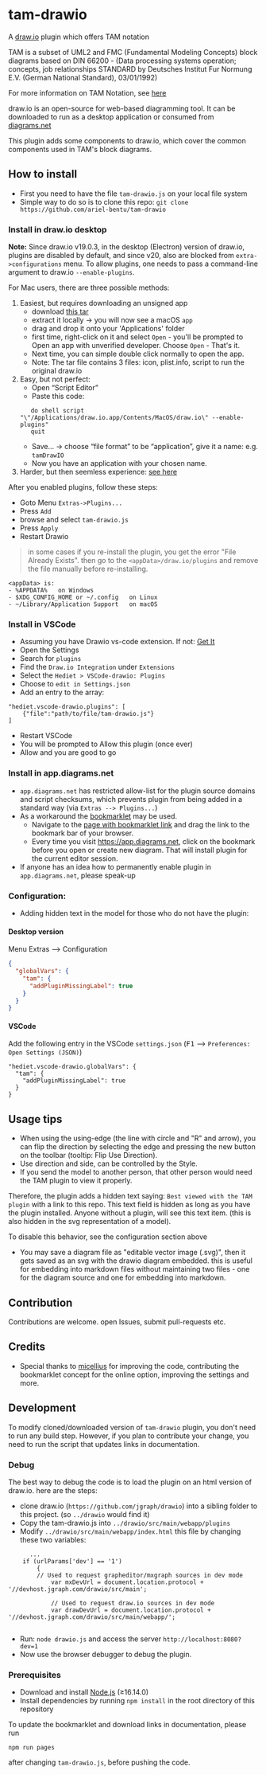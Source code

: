 # tam-drawio
A [draw.io](https://github.com/jgraph/drawio) plugin which offers TAM notation


TAM is a subset of UML2 and FMC (Fundamental Modeling Concepts) block diagrams based on DIN 66200 - (Data processing systems operation; concepts, job relationships
STANDARD by Deutsches Institut Fur Normung E.V. (German National Standard), 03/01/1992)

For more information on TAM Notation, see [here](http://www.fmc-modeling.org/notation_reference)

draw.io is an open-source for web-based diagramming tool. It can be downloaded to run as a desktop application or consumed from [diagrams.net](https://app.diagrams.net/) 

This plugin adds some components to draw.io, which cover the common components used in TAM's block diagrams.


## How to install

- First you need to have the file `tam-drawio.js` on your local file system
- Simple way to do so is to clone this repo: `git clone https://github.com/ariel-bentu/tam-drawio`

### Install in draw.io desktop

**Note:** Since draw.io v19.0.3, in the desktop (Electron) version of draw.io, plugins are disabled by default, and since v20,  also are blocked from `extra->configurations` menu. To allow plugins, one needs to pass a command-line argument to draw.io `--enable-plugins`.

 For Mac users, there are three possible methods:
 1. Easiest, but requires downloading an unsigned app
    - download [this tar](./launchDrawioWithPlugins.tar)
    - extract it locally -> you will now see a macOS `app`
    - drag and drop it onto your 'Applications' folder
    - first time, right-click on it and select `Open` - you'll be prompted to Open an app with unverified developer. Choose `Open` - That's it.
    - Next time, you can simple double click normally to open the app.
    - Note: The tar file contains 3 files: icon, plist.info, script to run the original draw.io
 2. Easy, but not perfect:
    - Open “Script Editor”
    - Paste this code: 
    ```
       do shell script "\"/Applications/draw.io.app/Contents/MacOS/draw.io\" --enable-plugins"
       quit
    ```
    - Save… -> choose “file format” to be “application”, give it a name: e.g. `tamDrawIO`
    - Now you have an application with your chosen name.
 3. Harder, but then seemless experience: [see here](./mac-pass-arg.md)

 After you enabled plugins, follow these steps:
 - Goto Menu `Extras->Plugins...`
 - Press `Add`
 - browse and select `tam-drawio.js`
 - Press `Apply`
 - Restart Drawio


> in some cases if you re-install the plugin, you get the error "File Already Exists". then go to the `<appData>/draw.io/plugins` and remove the file manually before re-installing.

```
<appData> is:
- %APPDATA%   on Windows
- $XDG_CONFIG_HOME or ~/.config   on Linux
- ~/Library/Application Support   on macOS
```

### Install in VSCode
- Assuming you have Drawio vs-code extension. If not: [Get It](https://marketplace.visualstudio.com/items?itemName=hediet.vscode-drawio)
- Open the Settings
- Search for `plugins`
- Find the `Draw.io Integration` under `Extensions`
- Select the `Hediet > VSCode-drawio: Plugins`
- Choose to `edit in Settings.json`
- Add an entry to the array:
```
"hediet.vscode-drawio.plugins": [
    {"file":"path/to/file/tam-drawio.js"}
]
```
- Restart VSCode
- You will be prompted to Allow this plugin (once ever)
- Allow and you are good to go

### Install in app.diagrams.net
- `app.diagrams.net` has restricted allow-list for the plugin source domains and script checksums, 
  which prevents plugin from being added in a standard way (via `Extras --> Plugins...`)
- As a workaround the [bookmarklet](https://en.wikipedia.org/wiki/Bookmarklet) may be used. 
    - Navigate to the [page with bookmarklet link](https://ariel-bentu.github.io/tam-drawio/) and
      drag the link to the bookmark bar of your  browser.
    - Every time you visit https://app.diagrams.net, click on the bookmark before you open
      or create new diagram. That will install plugin for the current editor session.
- If anyone has an idea how to permanently enable plugin in `app.diagrams.net`, please speak-up

### Configuration:
- Adding hidden text in the model for those who do not have the plugin:

#### Desktop version
Menu Extras --> Configuration
```json
{
  "globalVars": {
    "tam": {
      "addPluginMissingLabel": true
    }
  }
}
```

#### VSCode
Add the following entry in the VSCode `settings.json` (<kbd>F1</kbd> --> `Preferences: Open Settings (JSON)`)
```
"hediet.vscode-drawio.globalVars": {
  "tam": {
    "addPluginMissingLabel": true
  }
}
```

## Usage tips
- When using the using-edge (the line with circle and "R" and arrow), you can flip the direction by selecting the edge and pressing the new button on the toolbar (tooltip: Flip Use Direction).
- Use direction and side, can be controlled by the Style.
- If you send the model to another person, that other person would need the TAM plugin to view it properly.

Therefore, the plugin adds a hidden text saying: `Best viewed with the TAM plugin` with a link to this repo. This text field is hidden as long as you have the plugin installed. Anyone without a plugin, will see this text item. (this is also hidden in the svg representation of a model).

To disable this behavior, see the configuration section above
- You may save a diagram file as "editable vector image (.svg)", then it gets saved as an svg with the drawio diagram embedded. this is useful for embedding into markdown files without maintaining two files - one for the diagram source and one for embedding into markdown.

## Contribution
Contributions are welcome. open Issues, submit pull-requests etc.

## Credits
- Special thanks to [micellius](https://github.com/micellius) for improving the code, contributing the bookmarklet concept for the online option, improving the settings and more. 

## Development
To modify cloned/downloaded version of `tam-drawio` plugin, you don't need to run any build step.
However, if you plan to contribute your change, you need to run the script that updates links in documentation. 

### Debug
The best way to debug the code is to load the plugin on an html version of draw.io. here are the steps:
- clone draw.io (`https://github.com/jgraph/drawio`) into a sibling folder to this project. (so `../drawio` would find it)
- Copy the tam-drawio.js into `../drawio/src/main/webapp/plugins`
- Modify `../drawio/src/main/webapp/index.html` this file by changing these two variables:
```
      ...
    if (urlParams['dev'] == '1')
		{
	    // Used to request grapheditor/mxgraph sources in dev mode
			var mxDevUrl = document.location.protocol + '//devhost.jgraph.com/drawio/src/main';
			
			// Used to request draw.io sources in dev mode
			var drawDevUrl = document.location.protocol + '//devhost.jgraph.com/drawio/src/main/webapp/';
		
```
- Run: `node drawio.js` and access the server `http://localhost:8080?dev=1`
- Now use the browser debugger to debug the plugin.


### Prerequisites
- Download and install [Node.js](https://nodejs.org/en/download/) (≥16.14.0)
- Install dependencies by running `npm install` in the root directory of this repository

To update the bookmarklet and download links in documentation, please run
```
npm run pages
```
after changing `tam-drawio.js`, before pushing the code.
